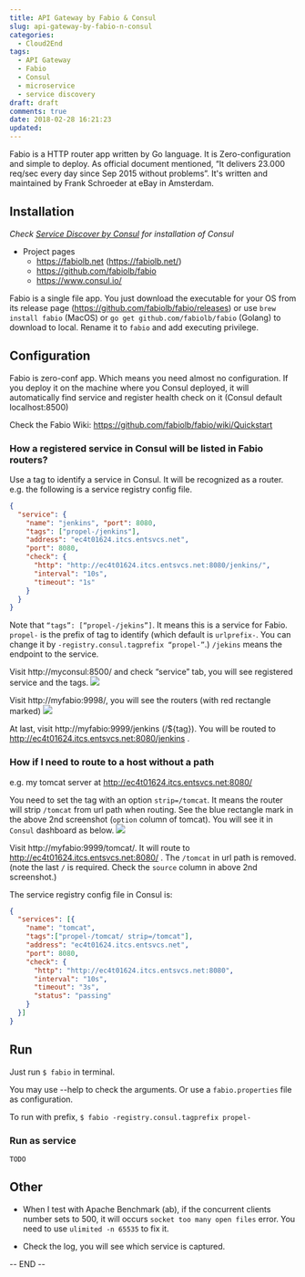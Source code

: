 ```yaml
---
title: API Gateway by Fabio & Consul
slug: api-gateway-by-fabio-n-consul
categories:
  - Cloud2End
tags:
  - API Gateway
  - Fabio
  - Consul
  - microservice
  - service discovery
draft: draft
comments: true
date: 2018-02-28 16:21:23
updated:
---
```




Fabio is a HTTP router app written by Go language. It is Zero-configuration and simple to deploy. As official document mentioned, “It delivers 23.000 req/sec every day since Sep 2015 without problems”. It's written and maintained by Frank Schroeder at eBay in Amsterdam.

## Installation

_Check [Service Discover by Consul](/Service-Discover-by-Consul) for installation of Consul_

* Project pages
    * https://fabiolb.net (https://fabiolb.net/)
    * https://github.com/fabiolb/fabio
    * https://www.consul.io/

Fabio is a single file app. You just download the executable for your OS from its release page (https://github.com/fabiolb/fabio/releases) or use `brew install fabio` (MacOS) or `go get github.com/fabiolb/fabio` (Golang) to download to local. Rename it to `fabio` and add executing privilege.

## Configuration

Fabio is zero-conf app. Which means you need almost no configuration. If you deploy it on the machine where you Consul deployed, it will automatically find service and register health check on it (Consul default localhost:8500)

Check the Fabio Wiki: https://github.com/fabiolb/fabio/wiki/Quickstart

### How a registered service in Consul will be listed in Fabio routers?

Use a tag to identify a service in Consul. It will be recognized as a router.
e.g. the following is a service registry config file.

```json
{
  "service": {
    "name": "jenkins", "port": 8080,
    "tags": ["propel-/jenkins"],
    "address": "ec4t01624.itcs.entsvcs.net",
	"port": 8080,
    "check": {
      "http": "http://ec4t01624.itcs.entsvcs.net:8080/jenkins/",
      "interval": "10s",
      "timeout": "1s"
    }
  }
}
```

Note that `“tags”: [“propel-/jekins”]`. It means this is a service for Fabio. `propel-` is the prefix of tag to identify (which default is `urlprefix-`. You can change it by `-registry.consul.tagprefix “propel-”`.) `/jekins` means the endpoint to the service.

Visit http://myconsul:8500/ and check “service” tab, you will see registered service and the tags.
![](consul-dashboard.jpg)

Visit http://myfabio:9998/, you will see the routers (with red rectangle marked)
![](fabio-routing.jpg)

At last, visit http://myfabio:9999/jenkins (/${tag}). You will be routed to http://ec4t01624.itcs.entsvcs.net:8080/jenkins .

### How if I need to route to a host without a path 

e.g. my tomcat server at http://ec4t01624.itcs.entsvcs.net:8080/

You need to set the tag with an option `strip=/tomcat`. It means the router will strip `/tomcat` from url path when routing. See the blue rectangle mark in the above 2nd screenshot (`option` column of tomcat). You will see it in `Consul` dashboard as below.
![](consul-service.jpg)

Visit http://myfabio:9999/tomcat/. It will route to http://ec4t01624.itcs.entsvcs.net:8080/ . The `/tomcat` in url path is removed. (note the last `/` is required. Check the `source` column in above 2nd screenshot.)

The service registry config file in Consul is:

```json
{
  "services": [{
    "name": "tomcat",
    "tags":["propel-/tomcat/ strip=/tomcat"],
    "address": "ec4t01624.itcs.entsvcs.net",
    "port": 8080,
    "check": {
      "http": "http://ec4t01624.itcs.entsvcs.net:8080",
      "interval": "10s",
      "timeout": "3s",
      "status": "passing"
    }
  }]
}
```

## Run

Just run `$ fabio` in terminal.

You may use --help to check the arguments. Or use a `fabio.properties` file as configuration.

To run with prefix, `$ fabio -registry.consul.tagprefix propel-`

### Run as service

	TODO


## Other

* When I test with Apache Benchmark (ab), if the concurrent clients number sets to 500, it will occurs `socket too many open files` error. You need to use `ulimited -n 65535` to fix it.


* Check the log, you will see which service is captured.


-- END --
